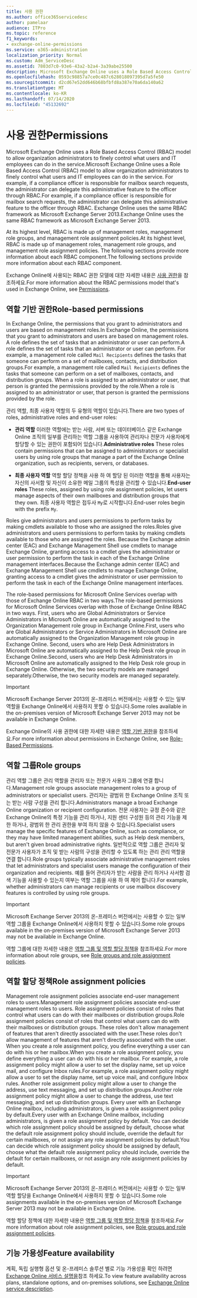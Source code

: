 ```yaml
---
title: 사용 권한
ms.author: office365servicedesc
author: pamelaar
audience: ITPro
ms.topic: reference
f1_keywords:
- exchange-online-permissions
ms.service: o365-administration
localization_priority: Normal
ms.custom: Adm_ServiceDesc
ms.assetid: 7803d7c0-93e6-43a2-b2a4-3a39abe25500
description: Microsoft Exchange Online uses a Role Based Access Control (RBAC) model to allow organization administrators to finely control what users and IT employees can do in the service. For example, if a compliance officer is responsible for mailbox search requests, the administrator can delegate this administrative feature to the officer through RBAC. Exchange Online uses the same RBAC framework as Microsoft Exchange Server 2013.
ms.openlocfilehash: 0593c98857a7ce0c487c628018097395d7a5fe50
ms.sourcegitcommit: d2cd67e52dd646b68bfbfd8a387e70a6da140a62
ms.translationtype: MT
ms.contentlocale: ko-KR
ms.lasthandoff: 07/14/2020
ms.locfileid: "45132692"
---
```

# <a name="permissions"></a><span data-ttu-id="e312e-105">사용 권한</span><span class="sxs-lookup"><span data-stu-id="e312e-105">Permissions</span></span>

<span data-ttu-id="e312e-106">Microsoft Exchange Online uses a Role Based Access Control (RBAC) model to allow organization administrators to finely control what users and IT employees can do in the service.</span><span class="sxs-lookup"><span data-stu-id="e312e-106">Microsoft Exchange Online uses a Role Based Access Control (RBAC) model to allow organization administrators to finely control what users and IT employees can do in the service.</span></span> <span data-ttu-id="e312e-107">For example, if a compliance officer is responsible for mailbox search requests, the administrator can delegate this administrative feature to the officer through RBAC.</span><span class="sxs-lookup"><span data-stu-id="e312e-107">For example, if a compliance officer is responsible for mailbox search requests, the administrator can delegate this administrative feature to the officer through RBAC.</span></span> <span data-ttu-id="e312e-108">Exchange Online uses the same RBAC framework as Microsoft Exchange Server 2013.</span><span class="sxs-lookup"><span data-stu-id="e312e-108">Exchange Online uses the same RBAC framework as Microsoft Exchange Server 2013.</span></span> 
  
<span data-ttu-id="e312e-109">At its highest level, RBAC is made up of management roles, management role groups, and management role assignment policies.</span><span class="sxs-lookup"><span data-stu-id="e312e-109">At its highest level, RBAC is made up of management roles, management role groups, and management role assignment policies.</span></span> <span data-ttu-id="e312e-110">The following sections provide more information about each RBAC component.</span><span class="sxs-lookup"><span data-stu-id="e312e-110">The following sections provide more information about each RBAC component.</span></span>
  
<span data-ttu-id="e312e-111">Exchange Online에 사용되는 RBAC 권한 모델에 대한 자세한 내용은 [사용 권한](https://go.microsoft.com/fwlink/p/?LinkId=271935)을 참조하세요.</span><span class="sxs-lookup"><span data-stu-id="e312e-111">For more information about the RBAC permissions model that's used in Exchange Online, see [Permissions](https://go.microsoft.com/fwlink/p/?LinkId=271935).</span></span>
  
## <a name="role-based-permissions"></a><span data-ttu-id="e312e-112">역할 기반 권한</span><span class="sxs-lookup"><span data-stu-id="e312e-112">Role-based permissions</span></span>

<span data-ttu-id="e312e-113">In Exchange Online, the permissions that you grant to administrators and users are based on management roles.</span><span class="sxs-lookup"><span data-stu-id="e312e-113">In Exchange Online, the permissions that you grant to administrators and users are based on management roles.</span></span> <span data-ttu-id="e312e-114">A role defines the set of tasks that an administrator or user can perform.</span><span class="sxs-lookup"><span data-stu-id="e312e-114">A role defines the set of tasks that an administrator or user can perform.</span></span> <span data-ttu-id="e312e-115">For example, a management role called  `Mail Recipients` defines the tasks that someone can perform on a set of mailboxes, contacts, and distribution groups.</span><span class="sxs-lookup"><span data-stu-id="e312e-115">For example, a management role called  `Mail Recipients` defines the tasks that someone can perform on a set of mailboxes, contacts, and distribution groups.</span></span> <span data-ttu-id="e312e-116">When a role is assigned to an administrator or user, that person is granted the permissions provided by the role.</span><span class="sxs-lookup"><span data-stu-id="e312e-116">When a role is assigned to an administrator or user, that person is granted the permissions provided by the role.</span></span> 
  
<span data-ttu-id="e312e-117">관리 역할, 최종 사용자 역할의 두 유형의 역할이 있습니다.</span><span class="sxs-lookup"><span data-stu-id="e312e-117">There are two types of roles, administrative roles and end-user roles:</span></span>
  
- <span data-ttu-id="e312e-118">**관리 역할** 이러한 역할에는 받는 사람, 서버 또는 데이터베이스 같은 Exchange Online 조직의 일부를 관리하는 역할 그룹을 사용하여 관리자나 전문가 사용자에게 할당할 수 있는 권한이 포함되어 있습니다.</span><span class="sxs-lookup"><span data-stu-id="e312e-118">**Administrative roles** These roles contain permissions that can be assigned to administrators or specialist users by using role groups that manage a part of the Exchange Online organization, such as recipients, servers, or databases.</span></span> 
    
- <span data-ttu-id="e312e-119">**최종 사용자 역할** 역할 할당 정책을 사용 하 여 할당 된 이러한 역할을 통해 사용자는 자신의 사서함 및 자신이 소유한 메일 그룹의 특성을 관리할 수 있습니다.</span><span class="sxs-lookup"><span data-stu-id="e312e-119">**End-user roles** These roles, assigned by using role assignment policies, let users manage aspects of their own mailboxes and distribution groups that they own.</span></span> <span data-ttu-id="e312e-120">최종 사용자 역할은 접두사  `My`로 시작합니다.</span><span class="sxs-lookup"><span data-stu-id="e312e-120">End-user roles begin with the prefix  `My`.</span></span>
    
<span data-ttu-id="e312e-121">Roles give administrators and users permissions to perform tasks by making cmdlets available to those who are assigned the roles.</span><span class="sxs-lookup"><span data-stu-id="e312e-121">Roles give administrators and users permissions to perform tasks by making cmdlets available to those who are assigned the roles.</span></span> <span data-ttu-id="e312e-122">Because the Exchange admin center (EAC) and Exchange Management Shell use cmdlets to manage Exchange Online, granting access to a cmdlet gives the administrator or user permission to perform the task in each of the Exchange Online management interfaces.</span><span class="sxs-lookup"><span data-stu-id="e312e-122">Because the Exchange admin center (EAC) and Exchange Management Shell use cmdlets to manage Exchange Online, granting access to a cmdlet gives the administrator or user permission to perform the task in each of the Exchange Online management interfaces.</span></span>
  
<span data-ttu-id="e312e-123">The role-based permissions for Microsoft Online Services overlap with those of Exchange Online RBAC in two ways.</span><span class="sxs-lookup"><span data-stu-id="e312e-123">The role-based permissions for Microsoft Online Services overlap with those of Exchange Online RBAC in two ways.</span></span> <span data-ttu-id="e312e-124">First, users who are Global Administrators or Service Administrators in Microsoft Online are automatically assigned to the Organization Management role group in Exchange Online.</span><span class="sxs-lookup"><span data-stu-id="e312e-124">First, users who are Global Administrators or Service Administrators in Microsoft Online are automatically assigned to the Organization Management role group in Exchange Online.</span></span> <span data-ttu-id="e312e-125">Second, users who are Help Desk Administrators in Microsoft Online are automatically assigned to the Help Desk role group in Exchange Online.</span><span class="sxs-lookup"><span data-stu-id="e312e-125">Second, users who are Help Desk Administrators in Microsoft Online are automatically assigned to the Help Desk role group in Exchange Online.</span></span> <span data-ttu-id="e312e-126">Otherwise, the two security models are managed separately.</span><span class="sxs-lookup"><span data-stu-id="e312e-126">Otherwise, the two security models are managed separately.</span></span>
  
> [!IMPORTANT]
> <span data-ttu-id="e312e-127">Microsoft Exchange Server 2013의 온-프레미스 버전에서는 사용할 수 있는 일부 역할을 Exchange Online에서 사용하지 못할 수 있습니다.</span><span class="sxs-lookup"><span data-stu-id="e312e-127">Some roles available in the on-premises version of Microsoft Exchange Server 2013 may not be available in Exchange Online.</span></span> 
  
<span data-ttu-id="e312e-128">Exchange Online의 사용 권한에 대한 자세한 내용은 [역할 기반 권한](https://go.microsoft.com/fwlink/p/?LinkId=271936)을 참조하세요.</span><span class="sxs-lookup"><span data-stu-id="e312e-128">For more information about permissions in Exchange Online, see [Role-Based Permissions](https://go.microsoft.com/fwlink/p/?LinkId=271936).</span></span>
  
## <a name="role-groups"></a><span data-ttu-id="e312e-129">역할 그룹</span><span class="sxs-lookup"><span data-stu-id="e312e-129">Role groups</span></span>

<span data-ttu-id="e312e-130">관리 역할 그룹은 관리 역할을 관리자 또는 전문가 사용자 그룹에 연결 합니다.</span><span class="sxs-lookup"><span data-stu-id="e312e-130">Management role groups associate management roles to a group of administrators or specialist users.</span></span> <span data-ttu-id="e312e-131">관리자는 광범위 한 Exchange Online 조직 또는 받는 사람 구성을 관리 합니다.</span><span class="sxs-lookup"><span data-stu-id="e312e-131">Administrators manage a broad Exchange Online organization or recipient configuration.</span></span> <span data-ttu-id="e312e-132">전문 사용자는 규정 준수와 같은 Exchange Online의 특정 기능을 관리 하거나, 지원 센터 구성원 등의 관리 기능을 제한 하거나, 광범위 한 관리 권한을 부여 하지 않을 수 있습니다.</span><span class="sxs-lookup"><span data-stu-id="e312e-132">Specialist users manage the specific features of Exchange Online, such as compliance, or they may have limited management abilities, such as Help desk members, but aren't given broad administrative rights.</span></span> <span data-ttu-id="e312e-133">일반적으로 역할 그룹은 관리자 및 전문가 사용자가 조직 및 받는 사람의 구성을 관리할 수 있도록 하는 관리 관리 역할을 연결 합니다.</span><span class="sxs-lookup"><span data-stu-id="e312e-133">Role groups typically associate administrative management roles that let administrators and specialist users manage the configuration of their organization and recipients.</span></span> <span data-ttu-id="e312e-134">예를 들어 관리자가 받는 사람을 관리 하거나 사서함 검색 기능을 사용할 수 있는지 여부는 역할 그룹을 사용 하 여 제어 합니다.</span><span class="sxs-lookup"><span data-stu-id="e312e-134">For example, whether administrators can manage recipients or use mailbox discovery features is controlled by using role groups.</span></span> 
  
> [!IMPORTANT]
> <span data-ttu-id="e312e-135">Microsoft Exchange Server 2013의 온-프레미스 버전에서는 사용할 수 있는 일부 역할 그룹을 Exchange Online에서 사용하지 못할 수 있습니다.</span><span class="sxs-lookup"><span data-stu-id="e312e-135">Some role groups available in the on-premises version of Microsoft Exchange Server 2013 may not be available in Exchange Online.</span></span> 
  
<span data-ttu-id="e312e-136">역할 그룹에 대한 자세한 내용은 [역할 그룹 및 역할 할당 정책](https://go.microsoft.com/fwlink/p/?LinkId=271937)을 참조하세요.</span><span class="sxs-lookup"><span data-stu-id="e312e-136">For more information about role groups, see [Role groups and role assignment policies](https://go.microsoft.com/fwlink/p/?LinkId=271937).</span></span>
  
## <a name="role-assignment-policies"></a><span data-ttu-id="e312e-137">역할 할당 정책</span><span class="sxs-lookup"><span data-stu-id="e312e-137">Role assignment policies</span></span>

<span data-ttu-id="e312e-138">Management role assignment policies associate end-user management roles to users.</span><span class="sxs-lookup"><span data-stu-id="e312e-138">Management role assignment policies associate end-user management roles to users.</span></span> <span data-ttu-id="e312e-139">Role assignment policies consist of roles that control what users can do with their mailboxes or distribution groups.</span><span class="sxs-lookup"><span data-stu-id="e312e-139">Role assignment policies consist of roles that control what users can do with their mailboxes or distribution groups.</span></span> <span data-ttu-id="e312e-140">These roles don't allow management of features that aren't directly associated with the user.</span><span class="sxs-lookup"><span data-stu-id="e312e-140">These roles don't allow management of features that aren't directly associated with the user.</span></span> <span data-ttu-id="e312e-141">When you create a role assignment policy, you define everything a user can do with his or her mailbox.</span><span class="sxs-lookup"><span data-stu-id="e312e-141">When you create a role assignment policy, you define everything a user can do with his or her mailbox.</span></span> <span data-ttu-id="e312e-142">For example, a role assignment policy might allow a user to set the display name, set up voice mail, and configure Inbox rules.</span><span class="sxs-lookup"><span data-stu-id="e312e-142">For example, a role assignment policy might allow a user to set the display name, set up voice mail, and configure Inbox rules.</span></span> <span data-ttu-id="e312e-143">Another role assignment policy might allow a user to change the address, use text messaging, and set up distribution groups.</span><span class="sxs-lookup"><span data-stu-id="e312e-143">Another role assignment policy might allow a user to change the address, use text messaging, and set up distribution groups.</span></span> <span data-ttu-id="e312e-144">Every user with an Exchange Online mailbox, including administrators, is given a role assignment policy by default.</span><span class="sxs-lookup"><span data-stu-id="e312e-144">Every user with an Exchange Online mailbox, including administrators, is given a role assignment policy by default.</span></span> <span data-ttu-id="e312e-145">You can decide which role assignment policy should be assigned by default, choose what the default role assignment policy should include, override the default for certain mailboxes, or not assign any role assignment policies by default.</span><span class="sxs-lookup"><span data-stu-id="e312e-145">You can decide which role assignment policy should be assigned by default, choose what the default role assignment policy should include, override the default for certain mailboxes, or not assign any role assignment policies by default.</span></span>
  
> [!IMPORTANT]
> <span data-ttu-id="e312e-146">Microsoft Exchange Server 2013의 온-프레미스 버전에서는 사용할 수 있는 일부 역할 할당을 Exchange Online에서 사용하지 못할 수 있습니다.</span><span class="sxs-lookup"><span data-stu-id="e312e-146">Some role assignments available in the on-premises version of Microsoft Exchange Server 2013 may not be available in Exchange Online.</span></span> 
  
<span data-ttu-id="e312e-147">역할 할당 정책에 대한 자세한 내용은 [역할 그룹 및 역할 할당 정책](https://go.microsoft.com/fwlink/p/?LinkId=271937)을 참조하세요.</span><span class="sxs-lookup"><span data-stu-id="e312e-147">For more information about role assignment policies, see [Role groups and role assignment policies](https://go.microsoft.com/fwlink/p/?LinkId=271937).</span></span>
  
## <a name="feature-availability"></a><span data-ttu-id="e312e-148">기능 가용성</span><span class="sxs-lookup"><span data-stu-id="e312e-148">Feature availability</span></span>

<span data-ttu-id="e312e-149">계획, 독립 실행형 옵션 및 온-프레미스 솔루션 별로 기능 가용성을 확인 하려면 [Exchange Online 서비스 설명을](exchange-online-service-description.md)참조 하세요.</span><span class="sxs-lookup"><span data-stu-id="e312e-149">To view feature availability across plans, standalone options, and on-premises solutions, see [Exchange Online service description](exchange-online-service-description.md).</span></span>
  

